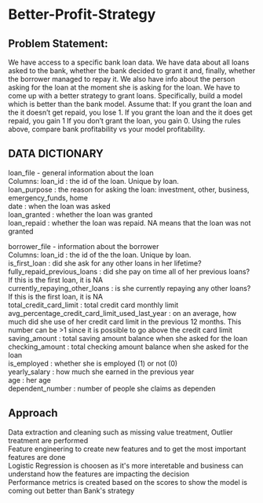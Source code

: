 # Better-Profit-Strategy
## Problem Statement:
We have access to a specific bank loan data. We have data about all loans asked to the bank, 
whether the bank decided to grant it and, finally, whether the borrower managed to repay it. 
We also have info about the person asking for the loan at the moment she is asking for the 
loan.
We have to come up with a better strategy to grant loans. Specifically, build a 
model which is better than the bank model. 
Assume that:
If you grant the loan and the it doesn’t get repaid, you lose 1.
If you grant the loan and the it does get repaid, you gain 1
If you don’t grant the loan, you gain 0.
Using the rules above, compare bank profitability vs your model profitability.
## DATA DICTIONARY
loan_file - general information about the loan  <br />
Columns:
loan_id : the id of the loan. Unique by loan.  <br />
loan_purpose : the reason for asking the loan: investment, other, business, emergency_funds, 
home  <br />
date : when the loan was asked  <br />
loan_granted : whether the loan was granted  <br />
loan_repaid : whether the loan was repaid. NA means that the loan was not granted  <br />

borrower_file - information about the borrower  <br />
Columns:
loan_id : the id of the the loan. Unique by loan.  <br />
is_first_loan : did she ask for any other loans in her lifetime?  <br />
fully_repaid_previous_loans : did she pay on time all of her previous loans? If this is the first 
loan, it is NA  <br />
currently_repaying_other_loans : is she currently repaying any other loans? If this is the first 
loan, it is NA  <br />
total_credit_card_limit : total credit card monthly limit  <br />
avg_percentage_credit_card_limit_used_last_year : on an average, how much did she use of 
her credit card limit in the previous 12 months. This number can be >1 since it is possible to 
go above the credit card limit  <br />
saving_amount : total saving amount balance when she asked for the loan  <br />
checking_amount : total checking amount balance when she asked for the loan  <br />
is_employed : whether she is employed (1) or not (0)  <br />
yearly_salary : how much she earned in the previous year  <br />
age : her age  <br />
dependent_number : number of people she claims as dependen  <br />
## Approach
 Data extraction and cleaning  such as missing value treatment, Outlier treatment are performed  <br />
 Feature engineering to create new features and to get the most important features are done  <br />
 Logistic Regression is choosen as it's more interetable and business can understand how the features are impacting the decision  <br />
 Performance metrics is created based on the scores to show the model is coming out better than Bank's strategy <br />
 
